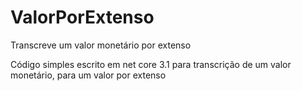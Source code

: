 # ValorPorExtenso
Transcreve um valor monetário por extenso

Código simples escrito em net core 3.1 para transcrição de um valor monetário, para um valor por extenso
